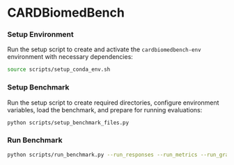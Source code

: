 # CARDBiomedBench

### Setup Environment

Run the setup script to create and activate the `cardbiomedbench-env` environment with necessary dependencies:

   ```bash
   source scripts/setup_conda_env.sh
   ```

### Setup Benchmark

Run the setup script to create required directories, configure environment variables, load the benchmark, and prepare for running evaluations:

   ```bash
   python scripts/setup_benchmark_files.py
   ```

### Run Benchmark

   ```bash
   python scripts/run_benchmark.py --run_responses --run_metrics --run_graphs
   ```